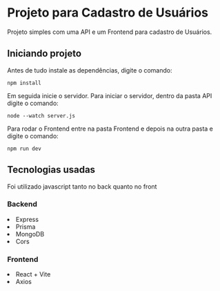 # Projeto para Cadastro de Usuários
Projeto simples com uma API e um Frontend para cadastro de Usuários.

## Iniciando projeto
Antes de tudo instale as dependências, digite o comando: 
```
npm install
```
Em seguida inicie o servidor. Para iniciar o servidor, dentro da pasta API digite o comando: 
```
node --watch server.js
``` 

Para rodar o Frontend entre na pasta Frontend e depois na outra pasta e digite o comando:
```
npm run dev
```

## Tecnologias usadas
Foi utilizado javascript tanto no back quanto no front

### Backend
<li>Express</li>
<li>Prisma</li>
<li>MongoDB</li>
<li>Cors</li>

### Frontend
<li>React + Vite</li>
<li>Axios</li>
